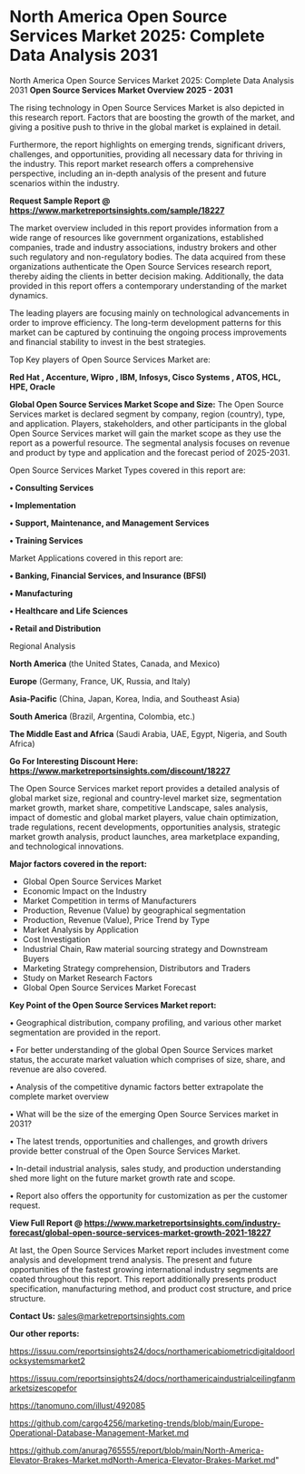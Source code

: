 # North America Open Source Services Market 2025: Complete Data Analysis 2031
North America Open Source Services Market 2025: Complete Data Analysis 2031
<Strong> Open Source Services Market Overview 2025 - 2031</strong>

The rising technology in Open Source Services Market is also depicted in this research report. Factors that are boosting the growth of the market, and giving a positive push to thrive in the global market is explained in detail.

Furthermore, the report highlights on emerging trends, significant drivers, challenges, and opportunities, providing all necessary data for thriving in the industry. This report market research offers a comprehensive perspective, including an in-depth analysis of the present and future scenarios within the industry.

<strong>Request Sample Report @ <a href=https://www.marketreportsinsights.com/sample/18227>https://www.marketreportsinsights.com/sample/18227</a></strong>

The market overview included in this report provides information from a wide range of resources like government organizations, established companies, trade and industry associations, industry brokers and other such regulatory and non-regulatory bodies. The data acquired from these organizations authenticate the Open Source Services research report, thereby aiding the clients in better decision making. Additionally, the data provided in this report offers a contemporary understanding of the market dynamics.

The leading players are focusing mainly on technological advancements in order to improve efficiency. The long-term development patterns for this market can be captured by continuing the ongoing process improvements and financial stability to invest in the best strategies.

Top Key players of Open Source Services Market are:

<strong>Red Hat , Accenture, Wipro , IBM, Infosys, Cisco Systems , ATOS, HCL, HPE, Oracle</strong>

<strong><b>Global Open Source Services Market Scope and Size:</b></strong>
The Open Source Services market is declared segment by company, region (country), type, and application. Players, stakeholders, and other participants in the global Open Source Services market will gain the market scope as they use the report as a powerful resource. The segmental analysis focuses on revenue and product by type and application and the forecast period of 2025-2031.

Open Source Services Market Types covered in this report are:

<strong>• Consulting Services

• Implementation

• Support, Maintenance, and Management Services

• Training Services</strong>

Market Applications covered in this report are:

<strong>• Banking, Financial Services, and Insurance (BFSI)

• Manufacturing

• Healthcare and Life Sciences

• Retail and Distribution</strong> 

Regional Analysis

<strong>North America</strong> (the United States, Canada, and Mexico)

<strong>Europe</strong> (Germany, France, UK, Russia, and Italy)

<strong>Asia-Pacific</strong> (China, Japan, Korea, India, and Southeast Asia)

<strong>South America</strong> (Brazil, Argentina, Colombia, etc.)

<strong>The Middle East and Africa</strong> (Saudi Arabia, UAE, Egypt, Nigeria, and South Africa)

<strong>Go For Interesting Discount Here: <a href=https://www.marketreportsinsights.com/discount/18227>https://www.marketreportsinsights.com/discount/18227</a></strong>

The Open Source Services market report provides a detailed analysis of global market size, regional and country-level market size, segmentation market growth, market share, competitive Landscape, sales analysis, impact of domestic and global market players, value chain optimization, trade regulations, recent developments, opportunities analysis, strategic market growth analysis, product launches, area marketplace expanding, and technological innovations.

<strong><b>Major factors covered in the report:</b></strong>
<ul>
  <li>Global Open Source Services Market </li>
  <li>Economic Impact on the Industry</li>
  <li>Market Competition in terms of Manufacturers</li>
  <li>Production, Revenue (Value) by geographical segmentation</li>
  <li>Production, Revenue (Value), Price Trend by Type</li>
  <li>Market Analysis by Application</li>
  <li>Cost Investigation</li>
  <li>Industrial Chain, Raw material sourcing strategy and Downstream Buyers</li>
  <li>Marketing Strategy comprehension, Distributors and Traders</li>
  <li>Study on Market Research Factors</li>
  <li>Global Open Source Services Market Forecast</li>
</ul>

<strong><b>Key Point of the Open Source Services Market report:</b></strong>

• Geographical distribution, company profiling, and various other market segmentation are provided in the report.

• For better understanding of the global Open Source Services market status, the accurate market valuation which comprises of size, share, and revenue are also covered.

• Analysis of the competitive dynamic factors better extrapolate the complete market overview

• What will be the size of the emerging Open Source Services market in 2031?

• The latest trends, opportunities and challenges, and growth drivers provide better construal of the Open Source Services Market.

• In-detail industrial analysis, sales study, and production understanding shed more light on the future market growth rate and scope.

• Report also offers the opportunity for customization as per the customer request.

<strong><b>View Full Report @ <a href=https://www.marketreportsinsights.com/industry-forecast/global-open-source-services-market-growth-2021-18227>https://www.marketreportsinsights.com/industry-forecast/global-open-source-services-market-growth-2021-18227</a></b></strong>


At last, the Open Source Services Market report includes investment come analysis and development trend analysis. The present and future opportunities of the fastest growing international industry segments are coated throughout this report. This report additionally presents product specification, manufacturing method, and product cost structure, and price structure.

<strong>Contact Us:</strong>
sales@marketreportsinsights.com

<strong>Our other reports:</strong>

<a href=https://issuu.com/reportsinsights24/docs/northamericabiometricdigitaldoorlocksystemsmarket2>https://issuu.com/reportsinsights24/docs/northamericabiometricdigitaldoorlocksystemsmarket2</a>

<a href=https://issuu.com/reportsinsights24/docs/northamericaindustrialceilingfanmarketsizescopefor>https://issuu.com/reportsinsights24/docs/northamericaindustrialceilingfanmarketsizescopefor</a>

<a href=https://tanomuno.com/illust/492085>https://tanomuno.com/illust/492085</a>

<a href=https://github.com/cargo4256/marketing-trends/blob/main/Europe-Operational-Database-Management-Market.md>https://github.com/cargo4256/marketing-trends/blob/main/Europe-Operational-Database-Management-Market.md</a>

<a href=https://github.com/anurag765555/report/blob/main/North-America-Elevator-Brakes-Market.mdNorth-America-Elevator-Brakes-Market.md>https://github.com/anurag765555/report/blob/main/North-America-Elevator-Brakes-Market.mdNorth-America-Elevator-Brakes-Market.md</a>"
